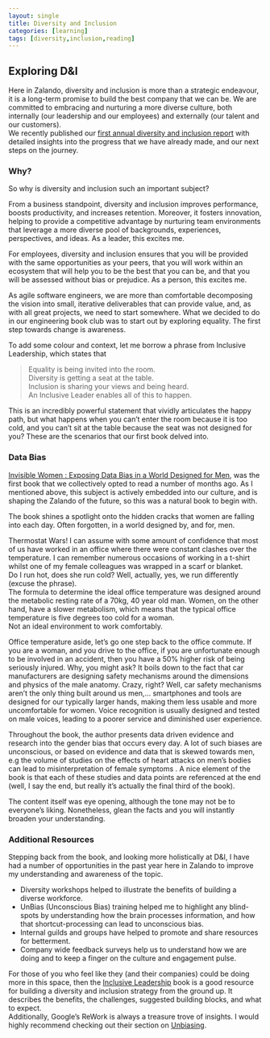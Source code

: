 ```yaml
---
layout: single
title: Diversity and Inclusion
categories: [learning]
tags: [diversity,inclusion,reading]
---
```


## Exploring D&I 

Here in Zalando, diversity and inclusion is more than a strategic endeavour, it is a long-term promise to build the best company that we 
can be. We are committed to embracing and nurturing a more diverse culture, both internally (our leadership and our employees) and externally 
(our talent and our customers).  
We recently published our [first annual diversity and inclusion report](https://corporate.zalando.com/en/dobetter-diversity-inclusion-report-2020) with detailed insights into the progress that we have already made, 
and our next steps on the journey. 

### Why?
So why is diversity and inclusion such an important subject?
  
From a business standpoint, diversity and inclusion improves performance, boosts productivity, and increases retention. 
Moreover, it fosters innovation, helping to provide a competitive advantage by nurturing team environments that leverage 
a more diverse pool of backgrounds, experiences, perspectives, and ideas. As a leader, this excites me.
  
For employees, diversity and inclusion ensures that you will be provided with the same opportunities as your peers, that you will work within 
an ecosystem that will help you to be the best that you can be, and that you will be assessed without bias or prejudice. 
As a person, this excites me.
  
As agile software engineers, we are more than comfortable decomposing the vision into small, iterative deliverables that can provide value, and, 
as with all great projects, we need to start somewhere. What we decided to do in our engineering book club was to start out by exploring equality. 
The first step towards change is awareness.
  
To add some colour and context, let me borrow a phrase from Inclusive Leadership, which states that 
> Equality is being invited into the room.  
Diversity is getting a seat at the table.  
Inclusion is sharing your views and being heard.  
An Inclusive Leader enables all of this to happen.

This is an incredibly powerful statement that vividly articulates the happy path, but what happens when you can’t enter the room because it is too cold, 
and you can’t sit at the table because the seat was not designed for you? These are the scenarios that our first book delved into.

### Data Bias

[Invisible Women : Exposing Data Bias in a World Designed for Men](https://www.amazon.co.uk/Invisible-Women-Exposing-World-Designed/dp/1784741728), was the 
first book that we collectively opted to read a number of months ago. As I mentioned above, this subject is actively embedded into our culture, and is 
shaping the Zalando of the future, so this was a natural book to begin with.  

The book shines a spotlight onto the hidden cracks that women are falling into each day. Often forgotten, in a world designed by, and for, men.

Thermostat Wars! I can assume with some amount of confidence that most of us have worked in an office where there were constant clashes over the temperature. 
I can remember numerous occasions of working in a t-shirt whilst one of my female colleagues was wrapped in a scarf or blanket.  
Do I run hot, does she run cold? Well, actually, yes, we run differently (excuse the phrase).  
The formula to determine the ideal office temperature was designed around the metabolic resting rate of a 70kg, 40 year old man. Women, on the other hand, have a slower metabolism, which means that  the typical office temperature is five degrees too cold for a woman.  
Not an ideal environment to work comfortably.

Office temperature aside, let’s go one step back to the office commute. If you are a woman, and you drive to the office, if you are unfortunate enough 
to be involved in an accident, then you have a 50% higher risk of being seriously injured. Why, you might ask? 
It boils down to the fact that car manufacturers are designing safety mechanisms around the dimensions and physics of the male anatomy. Crazy, right?
Well, car safety mechanisms aren’t the only thing built around us men,... smartphones and tools are designed for our typically larger hands, 
making them less usable and more uncomfortable for women. Voice recognition is usually designed and tested on male voices, leading to a poorer service and 
diminished user experience. 


Throughout the book, the author presents data driven evidence and research into the gender bias that occurs every day. A lot of such biases are unconscious, or 
based on evidence and data that is skewed towards men, e.g the volume of studies on the effects of heart attacks on men’s bodies can lead to misinterpretation 
of female symptoms . A nice element of the book is that each of these studies and data points are referenced at the end (well, I say the end, but really it’s 
actually the final third of the book).  

The content itself was eye opening, although the tone may not be to everyone’s liking. Nonetheless, glean the facts and you will instantly broaden your 
understanding.

### Additional Resources

Stepping back from the book, and looking more holistically at D&I, I have had a number of opportunities in the past year here in Zalando to improve my 
understanding and awareness of the topic.  
- Diversity workshops helped to illustrate the benefits of building a diverse workforce. 
- UnBias (Unconscious Bias) training helped me to highlight any blind-spots by understanding how the brain processes information, and how that shortcut-processing 
can lead to unconscious bias. 
- Internal guilds and groups have helped to promote and share resources for betterment. 
- Company wide feedback surveys help us to understand how we are doing and to keep a finger on the culture and engagement pulse.


For  those of you who feel like they (and their companies) could be doing more in this space, then the [Inclusive Leadership](https://www.amazon.co.uk/Inclusive-Leadership-Definitive-Developing-Executing/dp/1292112727/) 
book is a good resource for building a diversity and inclusion strategy from the ground up. It describes the benefits, the challenges, suggested building blocks, 
and what to expect.  
Additionally, Google’s ReWork is always a treasure trove of insights. I would highly recommend checking out their section on [Unbiasing](https://rework.withgoogle.com/subjects/unbiasing/).
